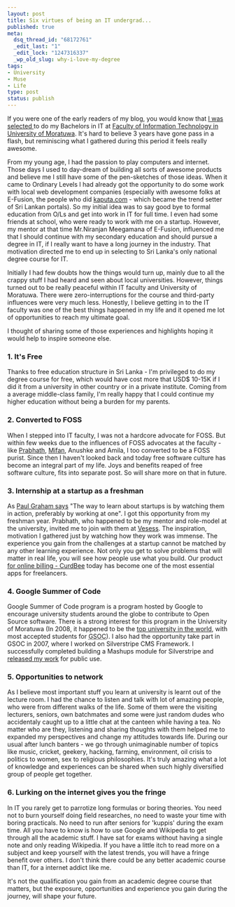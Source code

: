 ```yaml
--- 
layout: post
title: Six virtues of being an IT undergrad...
published: true
meta: 
  dsq_thread_id: "68172761"
  _edit_last: "1"
  _edit_lock: "1247316337"
  _wp_old_slug: why-i-love-my-degree
tags: 
- University 
- Muse
- Life
type: post
status: publish
---
```

If you were one of the early readers of my blog, you would know that <a href="http://www.web2media.net/laktek/2006/06/04/stepping-into-the-higher-studies/">I was selected </a>to do my Bachelors in IT at <a href="http://itfac.mrt.ac.lk">Faculty of Information Technology in University of Moratuwa</a>. It's hard to believe 3 years have gone pass in a flash, but reminiscing what I gathered during this period it feels really awesome.

From my young age, I had the passion to play computers and internet. Those days I used to day-dream of building all sorts of awesome products and believe me I still have some of the pen-sketches of those ideas. When it came to Ordinary Levels I had already got the opportunity to do some work with local web development companies (especially with awesome folks at E-Fusion, the people who did <a href="http://kaputa.com">kaputa.com</a> - which became the trend setter of Sri Lankan portals). So my initial idea was to say good bye to formal education from O/Ls and get into work in IT for full time. I even had some friends at school, who were ready to work with me on a startup. However, my mentor at that time Mr.Niranjan Meegamana of E-Fusion, influenced me that I should continue with my secondary education and should pursue a degree in IT, if I really want to have a long journey in the industry. That motivation directed me to end up in selecting to Sri Lanka's only national degree course for IT.

Initially I had few doubts how the things would turn up, mainly due to all the crappy stuff I had heard and seen about local universities. However, things turned out to be really peaceful within IT faculty and University of Moratuwa. There were zero-interruptions for the course and third-party influences were very much less. Honestly, I believe getting in to the IT faculty was one of the best things happened in my life and it opened me lot of opportunities to reach my ultimate goal.

I thought of sharing some of those experiences and highlights hoping it would help to inspire someone else.

<h3>1. It's Free</h3>

Thanks to free education structure in Sri Lanka - I'm privileged to do my degree course for free, which would have cost more that USD$ 10-15K if I did it from a university in other country or in a private institute. Coming from a average middle-class family, I'm really happy that I could continue my higher education without being a burden for my parents.

<h3>2. Converted to FOSS</h3>

When I stepped into IT faculty, I was not a hardcore advocate for FOSS. But within few weeks due to the influences of FOSS advocates at the faculty - like <a href="http://nidahas.com">Prabhath</a>, <a href="http://techmania.wordpress.com/">Mifan</a>, Anushke and Amila, I too converted to be a FOSS purist. Since then I haven't looked back and today free software culture has become an integral part of my life. Joys and benefits reaped of free software culture, fits into separate post. So will share more on that in future.

<h3>3. Internship at a startup as a freshman</h3>

As <a href="http://www.paulgraham.com/mit.html">Paul Graham says</a> "The way to learn about startups is by watching them in action, preferably by working at one". I got this opportunity from my freshman year. Prabhath, who happened to be my mentor and role-model at the university, invited me to join with them at <a href="http://vesess.com">Vesess</a>. The inspiration, motivation I gathered just by watching how they work was immense. The experience you gain from the challenges at a startup cannot be matched by any other learning experience. Not only you get to solve problems that will matter in real life, you will see how people use what you build. Our product <a href="http://curdbee.com">for online billing - CurdBee</a> today has become one of the most essential apps for freelancers.

<h3>4. Google Summer of Code</h3>

Google Summer of Code program is a program hosted by Google to encourage university students around the globe to contribute to Open Source software. There is a strong interest for this program in the University of Moratuwa (In 2008, it happened to be the <a href="http://google-opensource.blogspot.com/2008/05/this-weeks-top-10s-universities-for.html">top university in the world</a>, with most accepted students for <acronym title="Google Summer of Code">GSOC</acronym>). I also had the opportunity take part in GSOC in 2007, where I worked on Silverstripe CMS Framework. I successfully completed building a Mashups module for Silverstripe and <a href="http://www.web2media.net/laktek/2007/11/29/all-my-gsoc-contributions-released-officially/">released my work</a> for public use.

<h3>5. Opportunities to network</h3>

As I believe most important stuff you learn at university is learnt out of the lecture room. I had the chance to listen and talk with lot of amazing people, who were from different walks of the life. Some of them were the visiting lecturers, seniors, own batchmates and some were just random dudes who accidentaly caught up to a little chat at the canteen while having a tea. No matter who are they, listening and sharing thoughts with them helped me to expanded my perspectives and change my attitudes towards life. During our usual after lunch banters - we go through unimaginable number of topics like music, cricket, geekery, hacking, farming, environment, oil crisis to politics to women, sex to religious philosophies. It's truly amazing what a lot of knowledge and experiences can be shared when such highly diversified group of people get together.

<h3>6. Lurking on the internet gives you the fringe</h3>

In IT you rarely get to parrotize long formulas or boring theories. You need not to burn yourself doing field researches, no need to waste your time with boring practicals. No need to run after seniors for 'kuppis' during the exam time. All you have to know is how to use Google and Wikipedia to get through all the academic stuff. I have sat for exams without having a single note and only reading Wikipedia. If you have a little itch to read more on a subject and keep yourself with the latest trends, you will have a fringe benefit over others. I don't think there could be any better academic course than IT, for a internet addict like me.

It's not the qualification you gain from an academic degree course that matters, but the exposure, opportunities and experience you gain during the journey, will shape your future.
